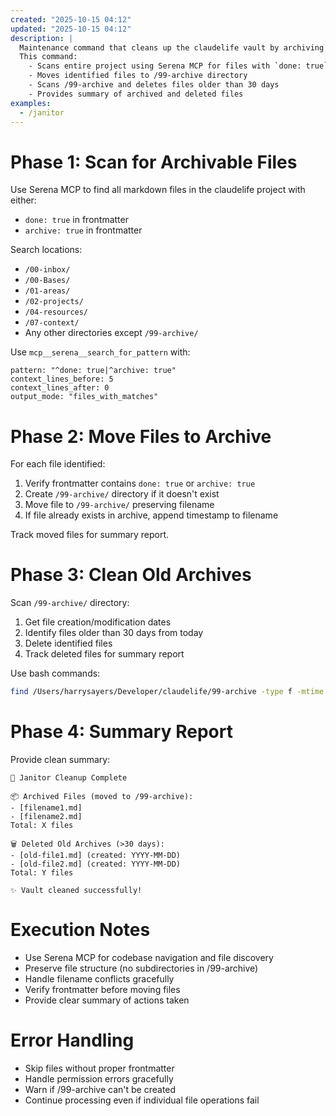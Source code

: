 ```yaml
---
created: "2025-10-15 04:12"
updated: "2025-10-15 04:12"
description: |
  Maintenance command that cleans up the claudelife vault by archiving completed/archived files and purging old archives.
  This command:
    - Scans entire project using Serena MCP for files with `done: true` or `archive: true` in frontmatter
    - Moves identified files to /99-archive directory
    - Scans /99-archive and deletes files older than 30 days
    - Provides summary of archived and deleted files
examples:
  - /janitor
---
```


# Phase 1: Scan for Archivable Files

Use Serena MCP to find all markdown files in the claudelife project with either:
- `done: true` in frontmatter
- `archive: true` in frontmatter

Search locations:
- `/00-inbox/`
- `/00-Bases/`
- `/01-areas/`
- `/02-projects/`
- `/04-resources/`
- `/07-context/`
- Any other directories except `/99-archive/`

Use `mcp__serena__search_for_pattern` with:
```
pattern: "^done: true|^archive: true"
context_lines_before: 5
context_lines_after: 0
output_mode: "files_with_matches"
```

# Phase 2: Move Files to Archive

For each file identified:
1. Verify frontmatter contains `done: true` or `archive: true`
2. Create `/99-archive/` directory if it doesn't exist
3. Move file to `/99-archive/` preserving filename
4. If file already exists in archive, append timestamp to filename

Track moved files for summary report.

# Phase 3: Clean Old Archives

Scan `/99-archive/` directory:
1. Get file creation/modification dates
2. Identify files older than 30 days from today
3. Delete identified files
4. Track deleted files for summary report

Use bash commands:
```bash
find /Users/harrysayers/Developer/claudelife/99-archive -type f -mtime +30 -name "*.md"
```

# Phase 4: Summary Report

Provide clean summary:
```
🧹 Janitor Cleanup Complete

📦 Archived Files (moved to /99-archive):
- [filename1.md]
- [filename2.md]
Total: X files

🗑️ Deleted Old Archives (>30 days):
- [old-file1.md] (created: YYYY-MM-DD)
- [old-file2.md] (created: YYYY-MM-DD)
Total: Y files

✨ Vault cleaned successfully!
```

# Execution Notes

- Use Serena MCP for codebase navigation and file discovery
- Preserve file structure (no subdirectories in /99-archive)
- Handle filename conflicts gracefully
- Verify frontmatter before moving files
- Provide clear summary of actions taken

# Error Handling

- Skip files without proper frontmatter
- Handle permission errors gracefully
- Warn if /99-archive can't be created
- Continue processing even if individual file operations fail
